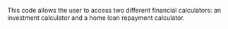 This code allows the user to access two different financial calculators: an investment calculator and a home loan repayment calculator.
